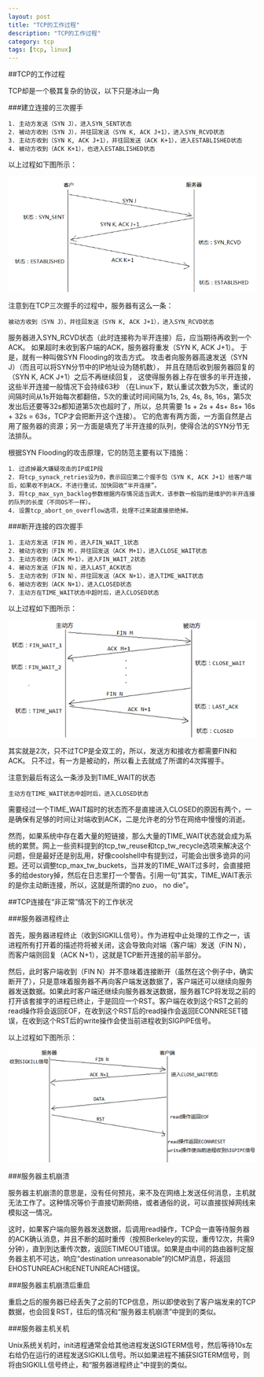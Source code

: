 ```yaml
---
layout: post
title: "TCP的工作过程"
description: "TCP的工作过程"
category: tcp
tags: [tcp, linux]
---
```


##TCP的工作过程

TCP却是一个极其复杂的协议，以下只是冰山一角

###建立连接的三次握手

	1. 主动方发送（SYN J），进入SYN_SENT状态
	2. 被动方收到（SYN J），并往回发送（SYN K, ACK J+1），进入SYN_RCVD状态
	3. 主动方收到（SYN K, ACK J+1），并往回发送（ACK K+1），进入ESTABLISHED状态
	4. 被动方收到（ACK K+1），也进入ESTABLISHED状态

以上过程如下图所示：

![establish](/images/establish.png)

注意到在TCP三次握手的过程中，服务器有这么一条：

	被动方收到（SYN J），并往回发送（SYN K, ACK J+1），进入SYN_RCVD状态

服务器进入SYN_RCVD状态（此时连接称为半开连接）后，应当期待再收到一个ACK。 如果超时未收到客户端的ACK，服务器将重发（SYN K, ACK J+1）。 于是，就有一种叫做SYN Flooding的攻击方式。 攻击者向服务器高速发送（SYN J）（而且可以将SYN分节中的IP地址设为随机数）， 并且在随后收到服务器回复的（SYN K, ACK J+1）之后不再继续回复， 这使得服务器上存在很多的半开连接，这些半开连接一般情况下会持续63秒 （在Linux下，默认重试次数为5次，重试的间隔时间从1s开始每次都翻倍，5次的重试时间间隔为1s, 2s, 4s, 8s, 16s，第5次发出后还要等32s都知道第5次也超时了，所以，总共需要 1s + 2s + 4s+ 8s+ 16s + 32s = 63s，TCP才会把断开这个连接）。 它的危害有两方面，一方面自然是占用了服务器的资源；另一方面是填充了半开连接的队列，使得合法的SYN分节无法排队。

根据SYN Flooding的攻击原理，它的防范主要有以下措施：

	1. 过滤掉最大嫌疑攻击的IP或IP段
	2. 将tcp_synack_retries设为0，表示回应第二个握手包（SYN K, ACK J+1）给客户端后，如果收不到ACK，不进行重试，加快回收“半开连接”。
	3. 将tcp_max_syn_backlog参数根据内存情况适当调大，该参数一般指的是维护的半开连接的队列的长度（不同OS不一样）。
	4. 设置tcp_abort_on_overflow选项，处理不过来就直接拒绝掉。

###断开连接的四次握手

	1. 主动方发送（FIN M），进入FIN_WAIT_1状态
	2. 被动方收到（FIN M），并往回发送（ACK M+1），进入CLOSE_WAIT状态
	3. 主动方收到（ACK M+1），进入FIN_WAIT_2状态
	4. 被动方发送（FIN N），进入LAST_ACK状态
	5. 主动方收到（FIN N），并往回发送（ACK N+1），进入TIME_WAIT状态
	6. 被动方收到（ACK N+1），进入CLOSED状态
	7. 主动方在TIME_WAIT状态中超时后，进入CLOSED状态

以上过程如下图所示：

![close](/images/close.png)

其实就是2次，只不过TCP是全双工的，所以，发送方和接收方都需要FIN和ACK。 只不过，有一方是被动的，所以看上去就成了所谓的4次挥握手。

注意到最后有这么一条涉及到TIME_WAIT的状态

	主动方在TIME_WAIT状态中超时后，进入CLOSED状态

需要经过一个TIME_WAIT超时的状态而不是直接进入CLOSED的原因有两个，一是确保有足够的时间让对端收到ACK，二是允许老的分节在网络中慢慢的消逝。

然而，如果系统中存在着大量的短链接，那么大量的TIME_WAIT状态就会成为系统的累赘。网上一些资料提到的tcp_tw_reuse和tcp_tw_recycle选项来解决这个问题，但是最好还是别乱用，好像coolshell中有提到过，可能会出很多诡异的问题。还可以调整tcp_max_tw_buckets，当并发的TIME_WAIT过多时，会直接把多的给destory掉，然后在日志里打一个警告。引用一句“其实，TIME_WAIT表示的是你主动断连接，所以，这就是所谓的no zuo， no die”。

##TCP连接在“非正常”情况下的工作状况

###服务器进程终止

首先，服务器进程终止（收到SIGKILL信号）。作为进程中止处理的工作之一，该进程所有打开着的描述符将被关闭，这会导致向对端（客户端）发送（FIN N），而客户端则回复（ACK N+1），这就是TCP断开连接的前半部分。

然后，此时客户端收到（FIN N）并不意味着连接断开（虽然在这个例子中，确实断开了），只是意味着服务器不再向客户端发送数据了，客户端还可以继续向服务器发送数据。如果此时客户端还继续向服务器发送数据，服务器TCP将发现之前的打开该套接字的进程已终止，于是回应一个RST。客户端在收到这个RST之前的read操作将会返回EOF，在收到这个RST后的read操作会返回ECONNRESET错误，在收到这个RST后的write操作会使当前进程收到SIGPIPE信号。

以上过程如下图所示：

![server_kill](/images/server_kill.png)

###服务器主机崩溃

服务器主机崩溃的意思是，没有任何预兆，来不及在网络上发送任何消息，主机就无法工作了。这种情况等价于直接切断网络，或者通俗的说，可以直接拔掉网线来模拟这一情况。

这时，如果客户端向服务器发送数据，后调用read操作，TCP会一直等待服务器的ACK确认消息，并且不断的超时重传（按照Berkeley的实现，重传12次，共需9分钟），直到到达重传次数，返回ETIMEOUT错误。如果是由中间的路由器判定服务器主机不可达，响应“destination unreasonable”的ICMP消息，将返回EHOSTUNREACH和ENETUNREACH错误。

###服务器主机崩溃后重启

重启之后的服务器已经丢失了之前的TCP信息，所以即使收到了客户端发来的TCP数据，也会回复RST，往后的情况和“服务器主机崩溃”中提到的类似。

###服务器主机关机

Unix系统关机时，init进程通常会给其他进程发送SIGTERM信号，然后等待10s左右给仍在运行的进程发送SIGKILL信号。所以如果进程不捕获SIGTERM信号，则将由SIGKILL信号终止，和“服务器进程终止”中提到的类似。
